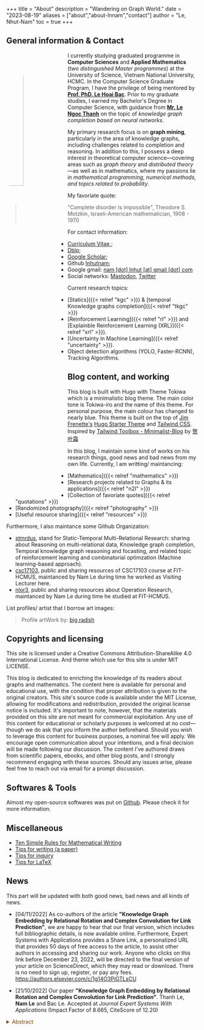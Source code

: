 +++
title = "About"
description = "Wandering on Graph World."
date = "2023-08-19"
aliases = ["about","about-lnnam","contact"]
author = "Le, Nhut-Nam"
toc = true
+++

## General information & Contact

<img src="/images/avt/114420940_p0.jpg" alt="avt"
style="float:left; width:30%; height:30%; padding-right:10px; border-radius: 50%;">

I currently studying graduated programme in **Computer Sciences** and **Applied Mathematics** (*two distinguished Master programmes*) at the University of Science, Vietnam National University, HCMC. In the Computer Science Graduate Program, I have the privilege of being mentored by **<a href="https://www.fit.hcmus.edu.vn/~lhbac/">Prof. PhD. Le Hoai Bac</a>**. Prior to my graduate studies, I earned my Bachelor's Degree in Computer Science, with guidance from **<a href="https://www.fit.hcmus.edu.vn/~lnthanh/">Mr. Le Ngoc Thanh</a>** on the topic of *knowledge graph completion based on neural networks*. 

My primary research focus is on **graph mining**, particularly in the area of knowledge graphs, including challenges related to completion and reasoning. In addition to this, I possess a deep interest in theoretical computer science—covering areas such as *graph theory* and *distributed theory*—as well as in mathematics, where my passions lie in *mathematical programming, numerical methods, and topics related to probability*.

My favoriate quote:
> "Complete disorder is impossible", Theodore S. Motzkin, Israeli-American mathematician, 1908 - 1970

For contact information: 
- <a href="../files/CV.pdf" target="_blank" type="application/pdf">Curriculum Vitae </a>; 
- <a href="https://dblp.org/pid/188/7634-4.html"> Dblp</a>; 
- <a href="https://scholar.google.com/citations?user=Vw1yV3YAAAAJ&hl=en&authuser=2"> Google Scholar</a>; 
- Github <a href="https://github.com/lnhutnam">lnhutnam</a>; 
- Google gmail: <a href="mailto:nam.lnhut@gmail.com"> nam [dot] lnhut [at] gmail [dot] com</a>
- Social networks: <a rel="me" href="https://mathstodon.xyz/@namln">Mastodon</a>, <a href="https://twitter.com/lnhutnam">Twitter</a>

Current research topics:
- [Statics]({{< relref "kgc" >}}) & [temporal Knowledge graphs completion]({{< relref "tkgc" >}})
- [Reinforcement Learning]({{< relref "rl" >}}) and [Explainble Reinforcement Learning (XRL)]({{< relref "xrl" >}}).
- [Uncertainty in Machine Learning]({{< relref "uncertainty" >}}).
- Object detection algorithms (YOLO, Faster-RCNN), Tracking Algorithms.

## Blog content, and working

This blog is built with Hugo with Theme Tokiwa which is a minimalistic blog theme. The main color tone is Tokiwa-iro and the name of this theme. For personal purpose, the main colour has changed to nearly blue. This theme is built on the top of [Jim Frenette's](https://jimfrenette.com/2019/02/hugo-static-site-generator-blank-starter-theme/) [Hugo Starter Theme](https://github.com/jimfrenette/hugo-starter) and [Tailwind CSS](https://tailwindcss.com/). Inspired by [Tailwind Toolbox - Minimalist-Blog](https://github.com/tailwindtoolbox/Minimalist-Blog) by [贺叶霜](https://github.com/heyeshuang)

In this blog, I maintain some kind of works on his research things, good news and bad news from my own life. Currently, I am writting/ maintancing:
- [Mathematics]({{< relref "mathematics" >}})
- [Research projects related to Graphs & its applications]({{< relref "n2l" >}})
- [Collection of favoriate quotes]({{< relref "quotations" >}})
- [Randomized photography]({{< relref "photography" >}})
- [Useful resource sharing]({{< relref "resources" >}})

Furthermore, I also maintance some Github Organization:
- [stmrdus](https://github.com/stmrdus), stand for Static-Temporal Multi-Relational Research: sharing about Reasoning on multi-relational data, Knowledge graph completion, Temporal knowledge graph reasoning and focasting, and related topic of reinforcement learning and combinatorial optimzation (Machine learning-based approach).
- [csc17103](https://github.com/csc17103), public and sharing resources of CSC17103 course at FIT-HCMUS, maintanced by Nam Le during time he worked as Visiting Lecturer here.
- [nlor3](https://github.com/nlor3), public and sharing resources about Operation Research, maintanced by Nam Le during time he studied at FIT-HCMUS.

List profiles/ artist that I borrow art images:
> Profile artWork by: [big radish](https://www.pixiv.net/en/artworks/114420940)


## Copyrights and licensing

This site is licensed under a Creative Commons Attribution-ShareAlike 4.0 International License. And theme which use for this site is under MIT LICENSE.

This blog is dedicated to enriching the knowledge of its readers about graphs and mathematics. The content here is available for personal and educational use, with the condition that proper attribution is given to the original creators. This site's source code is available under the MIT License, allowing for modifications and redistribution, provided the original license notice is included. It's important to note, however, that the materials provided on this site are not meant for commercial exploitation. Any use of this content for educational or scholarly purposes is welcomed at no cost—though we do ask that you inform the author beforehand. Should you wish to leverage this content for business purposes, a nominal fee will apply. We encourage open communication about your intentions, and a final decision will be made following our discussion. The content I've authored draws from scientific papers, ebooks, and other blog posts, and I strongly recommend engaging with these sources. Should any issues arise, please feel free to reach out via email for a prompt discussion.

## Softwares & Tools

Almost my open-source softwares was put on [Github](https://github.com/lnhutnam?tab=repositories). Please check it for more information.

## Miscellaneous

- [Ten Simple Rules for Mathematical Writing](https://www.mit.edu/~dimitrib/Ten_Rules.html )
- [Tips for writing (a paper)](https://shangtongzhang.github.io/blog/writing)
- [Tips for inquiry](https://shangtongzhang.github.io/blog/inquiry)
- [Tips for LaTeX](https://shangtongzhang.github.io/blog/latex)

## News

This part will be updated with both good news, bad news and all kinds of news.

- [04/11/2022] As co-authors of the article <b>"Knowledge Graph Embedding by Relational Rotation and Complex Convolution for Link Prediction"</b>, we are happy to hear that our final version, which includes full bibliographic details, is now available online. Furthermore, Expert Systems with Applications provides a Share Link, a personalized URL that provides 50 days of free access to the article, to assist other authors in accessing and sharing our work. Anyone who clicks on this link before December 23, 2022, will be directed to the final version of your article on ScienceDirect, which they may read or download. There is no need to sign up, register, or pay any fees. <a href="https://authors.elsevier.com/c/1g14O3PiGTLsCU" target="_blank">https://authors.elsevier.com/c/1g14O3PiGTLsCU</a>

- [21/10/2022] Our paper <b>"Knowledge Graph Embedding by Relational Rotation and Complex Convolution for Link Prediction"</b>. Thanh Le, <b>Nam Le</b> and Bac Le. Accepted at <i>Journal Expert Systems With Applications</i> (Impact Factor of 8.665, CiteScore of 12.20)
<details><summary style="color:#7C4700">Abstract</summary>
    <font color = "7C4700">
        Knowledge graphs are organized as triplets to represent facts from the real world and play an important role in various intelligent information systems. 
        Because knowledge graphs are frequently constructed using manual or semi-automatic methods, they often miss connections between entities. 
        Link prediction was created to solve this problem. Many recent state-of-the-art studies, such as those introducing the RotatE and RotatHS models, 
        have advocated for rotation transformations with entity and relation embeddings in complex vector spaces. However, using only rotation planes means
        that these models do not have the expressive power of models based on neural networks, such as the ConvE and the ConvR models. As a result, link prediction
        performance suffers. To address these shortcomings, this paper proposes the ConvRot model, which integrates a 2D convolution. Specifically, we perform
        convolution on embeddings of entities and relations to obtain support vector embeddings. These vectors are then integrated into an element-wise rotation
        from the head entity to the tail entity using the Hadamard product, enabling the model to capture local interactions among entities and relations through
        the neural network while still ensuring intuitiveness through a roto-transformation in the link prediction. In addition, we present two strategies for
        designing the complex convolution module and show their effects on model performance. The proposed method is evaluated on standard benchmark datasets
        and achieves significantly improved results on MRR and Hits@K (K = 1, 3, 10). Overall, our model’s link prediction performance is superior by approximately
        5–7 %. Moreover, the ConvRot model is also considered separately on many relation types, such as one-to-one, one-to-many, many-to-one, and many-to-many. 
        Finally, we prove that type constraints can help increase the model’s overall performance, especially on complex and large datasets.
    </font>
</details>
